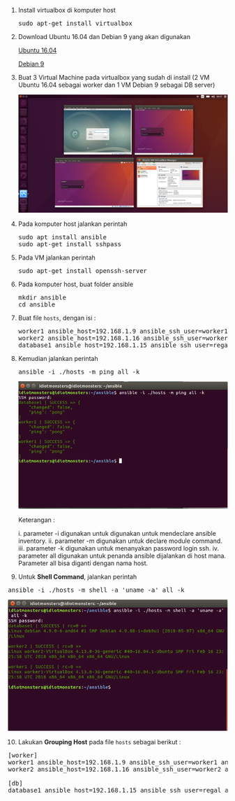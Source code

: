
1. Install virtualbox di komputer host
    
    <pre>sudo apt-get install virtualbox</pre>
    
2. Download Ubuntu 16.04 dan Debian 9 yang akan digunakan

   [Ubuntu 16.04](http://releases.ubuntu.com/16.04/)
   
   [Debian 9](https://cdimage.debian.org/debian-cd/current/amd64/iso-cd/)
   
3. Buat 3 Virtual Machine pada virtualbox yang sudah di install (2 VM Ubuntu 16.04 sebagai worker dan 1 VM Debian 9 sebagai DB server)

    <img src="https://github.com/rahajengdwi/CLoud2018/blob/master/Ansible/img/vm.png">
    
4. Pada komputer host jalankan perintah

    <pre>sudo apt install ansible
   sudo apt-get install sshpass</pre>
   
5. Pada VM jalankan perintah

   <pre>sudo apt-get install openssh-server</pre>
   
6. Pada komputer host, buat folder ansible

   <pre>mkdir ansible
   cd ansible</pre>
   
7. Buat file `hosts`, dengan isi :

   <pre>worker1 ansible_host=192.168.1.9 ansible_ssh_user=worker1 ansible_become_pass=root
   worker2 ansible_host=192.168.1.16 ansible_ssh_user=worker2 ansible_become_pass=root
   database1 ansible_host=192.168.1.15 ansible_ssh_user=regal ansible_become_pass=bolaubi</pre>
   
8. Kemudian jalankan perintah

   <pre>ansible -i ./hosts -m ping all -k</pre>

   <img src="https://github.com/rahajengdwi/CLoud2018/blob/master/Ansible/img/ping.png">
   
   Keterangan :
   
    i. parameter -i digunakan untuk digunakan untuk mendeclare ansible inventory. 
    ii. parameter -m digunakan untuk declare module command.
    iii. parameter -k digunakan untuk menanyakan password login ssh.
    iv. parameter all digunakan untuk penanda ansible dijalankan di host mana. Parameter all bisa diganti dengan nama host.
   
 9. Untuk <b>Shell Command</b>, jalankan perintah
 
 <pre>ansible -i ./hosts -m shell -a 'uname -a' all -k</pre>
 
 <img src="https://github.com/rahajengdwi/CLoud2018/blob/master/Ansible/img/shellcommand.png">
 
 10. Lakukan <b>Grouping Host</b> pada file `hosts` sebagai berikut :
 
 <pre>[worker]
worker1 ansible_host=192.168.1.9 ansible_ssh_user=worker1 ansible_become_pass=root
worker2 ansible_host=192.168.1.16 ansible_ssh_user=worker2 ansible_become_pass=root

[db]
database1 ansible_host=192.168.1.15 ansible_ssh_user=regal ansible_become_pass=bolaubi</pre>
